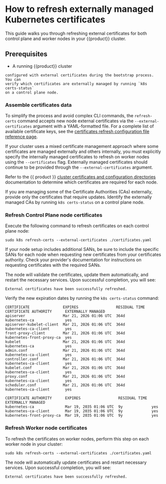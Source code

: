 # How to refresh externally managed Kubernetes certificates

This guide walks you through refreshing external certificates for both control
plane and worker nodes in your {{product}} cluster.

## Prerequisites

- A running {{product}} cluster

```{note} To refresh certificates, your cluster must have been initially
configured with external certificates during the bootstrap process. You can
verify which certificates are externally managed by running `k8s certs-status`
on a control plane node.
```

### Assemble certificates data

To simplify the process and avoid complex CLI commands, the `refresh-certs`
command accepts new node external certificates via the `--external-certificates`
argument with a YAML-formatted file. For a complete list of available
certificate keys, see the
[certificates refresh configuration file reference page][reference page].

If your cluster uses a mixed certificate management approach where
some certificates are managed externally and others internally, you must
explicitly specify the internally managed certificates to refresh on worker
nodes using the `--certificates` flag. Externally managed certificates should
continue to be provided through the `--external-certificates` argument.

Refer to the {{ product }}
[cluster certificates and configuration directories][certificates]
documentation to determine which
certificates are required for each node.

If you are managing some of the Certificate Authorities (CAs)
externally, provide only the certificates that require updates. Identify the
externally managed CAs by running `k8s certs-status` on a control plane node.

### Refresh Control Plane node certificates

Execute the following command to refresh certificates on each control plane
node:

```
sudo k8s refresh-certs --external-certificates ./certificates.yaml
```

If your node setup includes additional SANs, be sure to include the
specific SANs for each node when requesting new certificates from your
certificates authority. Check your provider's documentation for instructions on
requesting certificates with the required SANs.


The node will validate the certificates, update them automatically, and restart
the necessary services. Upon successful completion, you will see:

```
External certificates have been successfully refreshed.
```

Verify the new expiration dates by running the `k8s certs-status` command:

```
CERTIFICATE               EXPIRES                 RESIDUAL TIME  CERTIFICATE AUTHORITY      EXTERNALLY MANAGED
apiserver                 Mar 21, 2026 01:06 UTC  364d           kubernetes-ca              yes
apiserver-kubelet-client  Mar 21, 2026 01:06 UTC  364d           kubernetes-ca-client       yes
front-proxy-client        Mar 21, 2026 01:06 UTC  364d           kubernetes-front-proxy-ca  yes
kubelet                   Mar 21, 2026 01:06 UTC  364d           kubernetes-ca              yes
admin.conf                Mar 21, 2026 01:06 UTC  364d           kubernetes-ca-client       yes
controller.conf           Mar 21, 2026 01:06 UTC  364d           kubernetes-ca-client       yes
kubelet.conf              Mar 21, 2026 01:06 UTC  364d           kubernetes-ca-client       yes
proxy.conf                Mar 21, 2026 01:06 UTC  364d           kubernetes-ca-client       yes
scheduler.conf            Mar 21, 2026 01:06 UTC  364d           kubernetes-ca-client       yes

CERTIFICATE AUTHORITY      EXPIRES                 RESIDUAL TIME  EXTERNALLY MANAGED
kubernetes-ca              Mar 19, 2035 01:06 UTC  9y             yes
kubernetes-ca-client       Mar 19, 2035 01:06 UTC  9y             yes
kubernetes-front-proxy-ca  Mar 19, 2035 01:06 UTC  9y             yes
```

### Refresh Worker node certificates

To refresh the certificates on worker nodes, perform this step on each worker
node in your cluster:

```
sudo k8s refresh-certs --external-certificates ./certificates.yaml
```

The node will automatically update certificates and restart necessary services.
Upon successful completion, you will see:

```
External certificates have been successfully refreshed.
```

<!-- Links -->

[certificates]: /snap/reference/certificates.md
[reference page]: /snap/reference/config-files/refresh-external-certs-config.md
